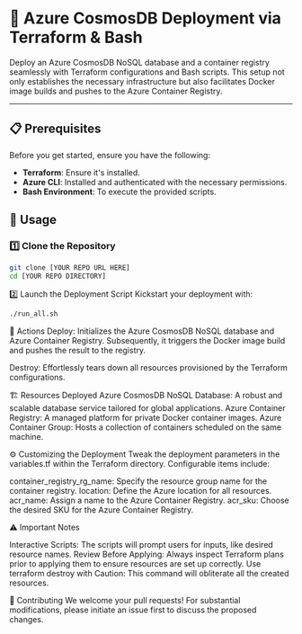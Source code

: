 # 🌌 Azure CosmosDB Deployment via Terraform & Bash

Deploy an Azure CosmosDB NoSQL database and a container registry seamlessly with Terraform configurations and Bash scripts. This setup not only establishes the necessary infrastructure but also facilitates Docker image builds and pushes to the Azure Container Registry.

---

## 📋 Prerequisites

Before you get started, ensure you have the following:

- **Terraform**: Ensure it's installed.
- **Azure CLI**: Installed and authenticated with the necessary permissions.
- **Bash Environment**: To execute the provided scripts.

## 🚀 Usage

### 1️⃣ Clone the Repository

```bash
git clone [YOUR REPO URL HERE]
cd [YOUR REPO DIRECTORY]
```

2️⃣ Launch the Deployment Script
Kickstart your deployment with:

```bash
./run_all.sh
```

🔧 Actions
Deploy: Initializes the Azure CosmosDB NoSQL database and Azure Container Registry. Subsequently, it triggers the Docker image build and pushes the result to the registry.

Destroy: Effortlessly tears down all resources provisioned by the Terraform configurations.

🏗 Resources Deployed
Azure CosmosDB NoSQL Database: A robust and scalable database service tailored for global applications.
Azure Container Registry: A managed platform for private Docker container images.
Azure Container Group: Hosts a collection of containers scheduled on the same machine.

⚙ Customizing the Deployment
Tweak the deployment parameters in the variables.tf within the Terraform directory. Configurable items include:

container_registry_rg_name: Specify the resource group name for the container registry.
location: Define the Azure location for all resources.
acr_name: Assign a name to the Azure Container Registry.
acr_sku: Choose the desired SKU for the Azure Container Registry.

⚠ Important Notes

Interactive Scripts: The scripts will prompt users for inputs, like desired resource names.
Review Before Applying: Always inspect Terraform plans prior to applying them to ensure resources are set up correctly.
Use terraform destroy with Caution: This command will obliterate all the created resources.

🤝 Contributing
We welcome your pull requests! For substantial modifications, please initiate an issue first to discuss the proposed changes.